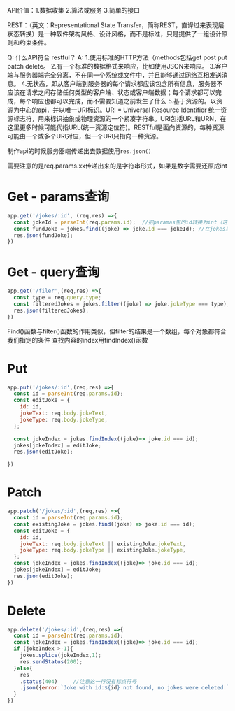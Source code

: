 API价值：1.数据收集 2.算法或服务 3.简单的接口

REST：（英文：Representational State Transfer，简称REST，直译过来表现层状态转换）是一种软件架构风格、设计风格，而不是标准，只是提供了一组设计原则和约束条件。

Q: 什么API符合 restful？
A: 
1.使用标准的HTTP方法（methods包括get post put patch delete。
2.有一个标准的数据格式来响应，比如使用JSON来响应。
3.客户端与服务器端完全分离，不在同一个系统或文件中，并且能够通过网络互相发送消息。 
4.无状态，即从客户端到服务器的每个请求都应该包含所有信息，服务器不应该在请求之间存储任何类型的客户端、状态或客户端数据；每个请求都可以完成，每个响应也都可以完成，而不需要知道之前发生了什么
5.基于资源的。以资源为中心的api，并以唯一URI标识。URI = Universal Resource Identifier 统一资源标志符，用来标识抽象或物理资源的一个紧凑字符串。URI包括URL和URN，在这里更多时候可能代指URL(统一资源定位符)。RESTful是面向资源的，每种资源可能由一个或多个URI对应，但一个URI只指向一种资源。




制作api的时候服务器端传递出去数据使用`res.json()`

需要注意的是req.params.xx传递出来的是字符串形式，如果是数字需要还原成int

# Get - params查询
```js
app.get('/jokes/:id', (req,res) =>{
  const jokeId = parseInt(req.params.id);  //把paramas里的id转换为int（这里转换的是path paramas，也有query params也就是问号后面的部分
  const fundJoke = jokes.find((joke) => joke.id === jokeId); //在jokes里找到一个id与jokeId相等的元素
  res.json(fundJoke);
})
```

# Get - query查询
```js
app.get('/filer',(req,res) =>{
  const type = req.query.type;
  const filteredJokes = jokes.filter((joke) => joke.jokeType === type);
  res.json(filteredJokes);
})
```

Find()函数与filter()函数的作用类似，但filter的结果是一个数组，每个对象都符合我们指定的条件
查找内容的index用findIndex()函数

# Put
```js
app.put('/jokes/:id',(req,res) =>{
  const id = parseInt(req.params.id);
  const editJoke = {
    id: id,
    jokeText: req.body.jokeText,
    jokeType: req.body.jokeType,
  };

  const jokeIndex = jokes.findIndex((joke)=> joke.id === id);
  jokes[jokeIndex] = editJoke;
  res.json(editJoke);

})
```

# Patch
```js
app.patch('/jokes/:id',(req,res) =>{
  const id = parseInt(req.params.id);
  const existingJoke = jokes.find((joke) => joke.id === id);
  const editJoke = {
    id: id,
    jokeText: req.body.jokeText || existingJoke.jokeText,
    jokeType: req.body.jokeType || existingJoke.jokeType,
  };
  const jokeIndex = jokes.findIndex((joke)=> joke.id === id);
  jokes[jokeIndex] = editJoke;
  res.json(editJoke);
})
```

# Delete
```js
app.delete('/jokes/:id',(req,res) =>{
  const id = parseInt(req.params.id);
  const jokeIndex = jokes.findIndex((joke)=> joke.id === id);
  if (jokeIndex >-1){
    jokes.splice(jokeIndex,1);
    res.sendStatus(200);
  }else{
    res
    .status(404)     //注意这一行没有标点符号
    .json({error:`Joke with id:${id} not found, no jokes were deleted.` });
  }
})
```